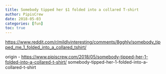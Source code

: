 ```yaml
---
title: Somebody tipped her $1 folded into a collared T-shirt
author: PipisCrew
date: 2018-05-03
categories: [fun]
toc: true
---
```


https://www.reddit.com/r/mildlyinteresting/comments/8gghly/somebody_tipped_me_1_folded_into_a_collared_tshirt/

origin - https://www.pipiscrew.com/2018/05/somebody-tipped-her-1-folded-into-a-collared-t-shirt/ somebody-tipped-her-1-folded-into-a-collared-t-shirt